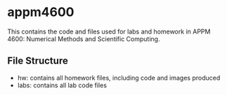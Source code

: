 # appm4600
This contains the code and files used for labs and homework in APPM 4600: Numerical Methods and Scientific Computing.
## File Structure
- hw: contains all homework files, including code and images produced
- labs: contains all lab code files
